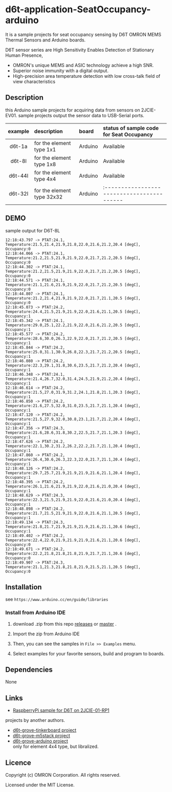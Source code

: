 # d6t-application-SeatOccupancy-arduino
It is a sample projects for seat occupancy sensing by D6T OMRON MEMS Thermal Sensors and Arduino boards.

D6T sensor series are High Sensitivity Enables Detection
of Stationary Human Presence,

- OMRON's unique MEMS and ASIC technology achieve a high SNR.
- Superior noise immunity with a digital output.
- High-precision area temperature detection with low cross-talk field of
    view characteristics


## Description
this Arduino sample projects for acquiring data from sensors on 2JCIE-EV01.
sample projects output the sensor data to USB-Serial ports.

| example | description                | board   | status of sample code for Seat Occupancy |
|:-------:|:---------------------------|:--------|:-----------------------------------------|
| d6t-1a  | for the element type 1x1   | Arduino |                Available                 |
| d6t-8l  | for the element type 1x8   | Arduino |                Available                 |
| d6t-44l | for the element type 4x4   | Arduino |                Available                 |
| d6t-32l | for the element type 32x32 | Arduino |:-----------------------------------------|


## DEMO
sample output for D6T-8L

```
12:18:43.797 -> PTAT:24.1, Temperature:21.5,21.4,21.9,21.8,22.0,21.6,21.2,20.4 [degC], Occupancy:0
12:18:44.066 -> PTAT:24.1, Temperature:21.2,21.5,21.9,21.9,22.0,21.7,21.2,20.5 [degC], Occupancy:0
12:18:44.302 -> PTAT:24.1, Temperature:21.2,21.5,21.9,21.9,22.0,21.7,21.2,20.5 [degC], Occupancy:0
12:18:44.571 -> PTAT:24.1, Temperature:21.1,21.6,21.9,21.9,22.0,21.7,21.2,20.5 [degC], Occupancy:0
12:18:44.807 -> PTAT:24.1, Temperature:21.2,21.4,21.9,21.9,22.0,21.7,21.1,20.5 [degC], Occupancy:0
12:18:45.073 -> PTAT:24.2, Temperature:24.4,21.5,21.9,21.9,22.0,21.6,21.1,20.5 [degC], Occupancy:1
12:18:45.342 -> PTAT:24.1, Temperature:29.0,25.1,22.2,21.9,22.0,21.6,21.2,20.5 [degC], Occupancy:1
12:18:45.577 -> PTAT:24.2, Temperature:28.6,30.0,26.3,22.9,22.0,21.7,21.2,20.5 [degC], Occupancy:1
12:18:45.844 -> PTAT:24.2, Temperature:25.0,31.1,30.9,26.8,22.3,21.7,21.2,20.5 [degC], Occupancy:1
12:18:46.080 -> PTAT:24.2, Temperature:22.3,29.1,31.8,30.6,23.5,21.7,21.2,20.4 [degC], Occupancy:1
12:18:46.348 -> PTAT:24.1, Temperature:21.4,26.7,32.0,31.4,24.5,21.9,21.2,20.4 [degC], Occupancy:1
12:18:46.614 -> PTAT:24.2, Temperature:21.5,27.0,31.9,31.2,24.1,21.8,21.1,20.3 [degC], Occupancy:1
12:18:46.850 -> PTAT:24.2, Temperature:21.6,27.5,32.0,31.0,23.5,21.7,21.1,20.4 [degC], Occupancy:1
12:18:47.120 -> PTAT:24.2, Temperature:21.5,27.9,32.0,30.8,23.1,21.7,21.2,20.4 [degC], Occupancy:1
12:18:47.356 -> PTAT:24.3, Temperature:21.6,28.6,31.8,30.2,22.5,21.7,21.1,20.3 [degC], Occupancy:1
12:18:47.626 -> PTAT:24.2, Temperature:22.1,30.2,31.2,26.2,22.2,21.7,21.1,20.4 [degC], Occupancy:1
12:18:47.860 -> PTAT:24.2, Temperature:26.4,30.6,26.3,22.3,22.0,21.7,21.1,20.4 [degC], Occupancy:1
12:18:48.126 -> PTAT:24.2, Temperature:29.7,25.7,21.9,21.9,21.9,21.6,21.1,20.4 [degC], Occupancy:1
12:18:48.395 -> PTAT:24.2, Temperature:26.1,21.6,21.9,21.9,22.0,21.6,21.0,20.4 [degC], Occupancy:1
12:18:48.629 -> PTAT:24.3, Temperature:22.3,21.5,21.9,21.9,22.0,21.6,21.0,20.4 [degC], Occupancy:1
12:18:48.898 -> PTAT:24.2, Temperature:21.7,21.5,21.9,21.9,22.0,21.6,21.1,20.5 [degC], Occupancy:1
12:18:49.134 -> PTAT:24.3, Temperature:21.8,21.7,21.9,21.9,21.9,21.6,21.1,20.6 [degC], Occupancy:1
12:18:49.402 -> PTAT:24.2, Temperature:22.4,22.0,21.9,21.9,21.9,21.6,21.1,20.6 [degC], Occupancy:0
12:18:49.671 -> PTAT:24.2, Temperature:22.2,21.8,21.8,21.8,21.9,21.7,21.1,20.6 [degC], Occupancy:0
12:18:49.907 -> PTAT:24.3, Temperature:21.1,21.3,21.8,21.8,21.9,21.5,21.1,20.5 [degC], Occupancy:0

```


## Installation
see `https://www.arduino.cc/en/guide/libraries`

### Install from Arduino IDE
1. download .zip from this repo [releases](releases)
    or [master](archive/master.zip) .
2. Import the zip from Arduino IDE

3. Then, you can see the samples in `File >> Examples` menu.
   
4. Select examples for your favorite sensors, build and program to boards.

## Dependencies
None

## Links
- [RaspberryPi sample for D6T on 2JCIE-01-RP1](https://github.com/omron-devhub/d6t-2jcieev01-raspberrypi)

projects by another authors.

- [d6t-grove-tinkerboard project](https://github.com/omron-devhub/d6t-grove-tinkerboard)
- [d6t-grove-m5stack project](https://github.com/omron-devhub/d6t-grove-m5stack)
- [d6t-grove-arduino project](https://github.com/omron-devhub/d6t-grove-arduino)  
    only for element 4x4 type, but libralized.


## Licence
Copyright (c) OMRON Corporation. All rights reserved.

Licensed under the MIT License.

